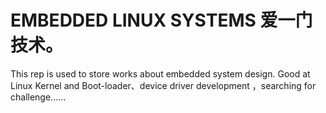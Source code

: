 # EMBEDDED LINUX SYSTEMS 爱一门技术。
This rep is used to store works about embedded system design.
Good at Linux Kernel and Boot-loader、device driver development ，searching for challenge......
